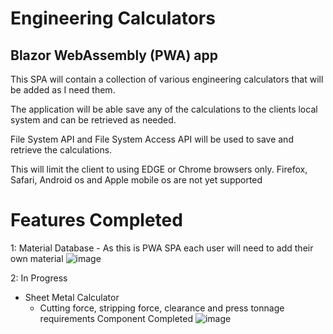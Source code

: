 # Engineering Calculators
## Blazor WebAssembly (PWA) app

This SPA will contain a collection of various engineering calculators that
will be added as I need them.

The application will be able save any of the calculations to the clients local system and can be retrieved as needed.

File System API and File System Access API will be used to save and retrieve the calculations.

This will limit the client to using EDGE or Chrome browsers only. Firefox, Safari, Android os and Apple mobile os are not yet supported

# Features Completed

1: Material Database - As this is PWA SPA each user will need to add their own material
![image](https://github.com/user-attachments/assets/e94f750e-996a-4617-a47a-d51acbcbe053)


2: In Progress
  - Sheet Metal Calculator
    - Cutting force, stripping force, clearance and press tonnage requirements Component Completed
      ![image](https://github.com/user-attachments/assets/d1a2a902-314d-469b-9301-370e2bbe313f)





